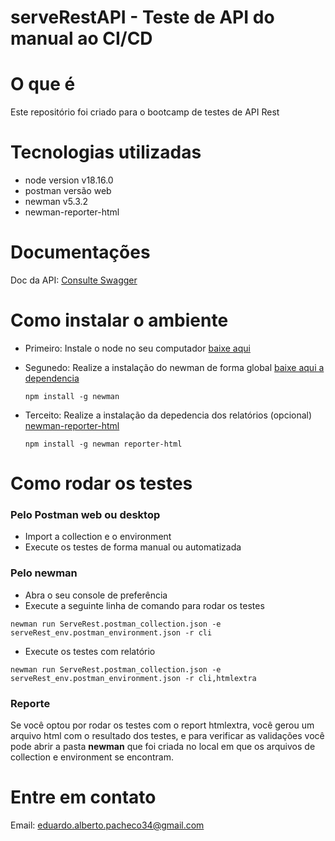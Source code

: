 # serveRestAPI - Teste de API do manual ao CI/CD

# O que é
Este repositório foi criado para o bootcamp de testes de API Rest

# Tecnologias utilizadas
- node version v18.16.0
- postman versão web
- newman v5.3.2
- newman-reporter-html

# Documentações
Doc da API: [Consulte Swagger](https://serverest.dev)

# Como instalar o ambiente

- Primeiro: Instale o node no seu computador [baixe aqui](https://nodejs.org/en/download)
- Segunedo: Realize a instalação do newman de forma global [baixe aqui a dependencia](https://www.npmjs.com/package/newman)

  ```
  npm install -g newman
  ```
  
- Terceito: Realize a instalação da depedencia dos relatórios (opcional) [newman-reporter-html](https://www.npmjs.com/package/newman-reporter-html)

  ```
  npm install -g newman reporter-html
  ```

# Como rodar os testes

### Pelo Postman web ou desktop
- Import a collection e o environment
- Execute os testes de forma manual ou automatizada

### Pelo newman
- Abra o seu console de preferência
- Execute a seguinte linha de comando para rodar os testes

```
newman run ServeRest.postman_collection.json -e serveRest_env.postman_environment.json -r cli
```
- Execute os testes com relatório
```
newman run ServeRest.postman_collection.json -e serveRest_env.postman_environment.json -r cli,htmlextra
```
### Reporte
Se você optou por rodar os testes com o report htmlextra, você gerou um arquivo html com o resultado dos testes, e para verificar as validações você pode abrir a pasta **newman** que foi criada no local em que os arquivos de collection e environment se encontram.

# Entre em contato
Email: eduardo.alberto.pacheco34@gmail.com
